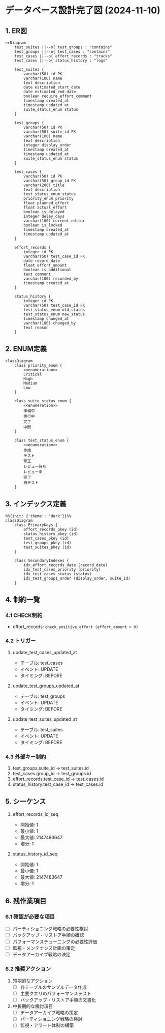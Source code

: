 # データベース設計完了図 (2024-11-10)

## 1. ER図

```mermaid
erDiagram
    test_suites ||--o{ test_groups : "contains"
    test_groups ||--o{ test_cases : "contains"
    test_cases ||--o{ effort_records : "tracks"
    test_cases ||--o{ status_history : "logs"

    test_suites {
        varchar(50) id PK
        varchar(100) name
        text description
        date estimated_start_date
        date estimated_end_date
        boolean require_effort_comment
        timestamp created_at
        timestamp updated_at
        suite_status_enum status
    }

    test_groups {
        varchar(50) id PK
        varchar(50) suite_id FK
        varchar(100) name
        text description
        integer display_order
        timestamp created_at
        timestamp updated_at
        suite_status_enum status
    }

    test_cases {
        varchar(50) id PK
        varchar(50) group_id FK
        varchar(200) title
        text description
        test_status_enum status
        priority_enum priority
        float planned_effort
        float actual_effort
        boolean is_delayed
        integer delay_days
        varchar(100) current_editor
        boolean is_locked
        timestamp created_at
        timestamp updated_at
    }

    effort_records {
        integer id PK
        varchar(50) test_case_id FK
        date record_date
        float effort_amount
        boolean is_additional
        text comment
        varchar(100) recorded_by
        timestamp created_at
    }

    status_history {
        integer id PK
        varchar(50) test_case_id FK
        test_status_enum old_status
        test_status_enum new_status
        timestamp changed_at
        varchar(100) changed_by
        text reason
    }
```

## 2. ENUM定義

```mermaid
classDiagram
    class priority_enum {
        <<enumeration>>
        Critical
        High
        Medium
        Low
    }

    class suite_status_enum {
        <<enumeration>>
        準備中
        実行中
        完了
        中断
    }

    class test_status_enum {
        <<enumeration>>
        作成
        テスト
        修正
        レビュー待ち
        レビュー中
        完了
        再テスト
    }
```

## 3. インデックス定義

```mermaid
%%{init: {'theme': 'dark'}}%%
classDiagram
    class PrimaryKeys {
        effort_records_pkey (id)
        status_history_pkey (id)
        test_cases_pkey (id)
        test_groups_pkey (id)
        test_suites_pkey (id)
    }
    
    class SecondaryIndexes {
        idx_effort_records_date (record_date)
        idx_test_cases_priority (priority)
        idx_test_cases_status (status)
        idx_test_groups_order (display_order, suite_id)
    }
```

## 4. 制約一覧

### 4.1 CHECK制約
- effort_records: `check_positive_effort (effort_amount > 0)`

### 4.2 トリガー
1. update_test_cases_updated_at
   - テーブル: test_cases
   - イベント: UPDATE
   - タイミング: BEFORE

2. update_test_groups_updated_at
   - テーブル: test_groups
   - イベント: UPDATE
   - タイミング: BEFORE

3. update_test_suites_updated_at
   - テーブル: test_suites
   - イベント: UPDATE
   - タイミング: BEFORE

### 4.3 外部キー制約
1. test_groups.suite_id → test_suites.id
2. test_cases.group_id → test_groups.id
3. effort_records.test_case_id → test_cases.id
4. status_history.test_case_id → test_cases.id

## 5. シーケンス
1. effort_records_id_seq
   - 開始値: 1
   - 最小値: 1
   - 最大値: 2147483647
   - 増分: 1

2. status_history_id_seq
   - 開始値: 1
   - 最小値: 1
   - 最大値: 2147483647
   - 増分: 1

## 6. 残作業項目

### 6.1 確認が必要な項目
- [ ] パーティショニング戦略の必要性検討
- [ ] バックアップ・リストア手順の確認
- [ ] パフォーマンスチューニングの必要性評価
- [ ] 監視・メンテナンス計画の策定
- [ ] データアーカイブ戦略の決定

### 6.2 推奨アクション
1. 短期的なアクション
   - [ ] 各テーブルのサンプルデータ作成
   - [ ] 主要クエリのパフォーマンステスト
   - [ ] バックアップ・リストア手順の文書化

2. 中長期的な検討項目
   - [ ] データアーカイブ戦略の策定
   - [ ] パーティショニング戦略の検討
   - [ ] 監視・アラート体制の構築
